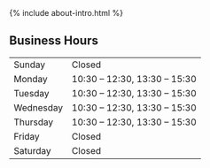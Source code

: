 <!-- Header links will be in layout now -->

<!-- About Section -->
<section id="about" class="text-center max-w-3xl mx-auto px-4">
  {% include about-intro.html %}
</section>

<!-- Business Hours -->
<section class="text-center max-w-3xl mx-auto px-4 mt-12">
  <h2 class="text-2xl sm:text-3xl font-semibold mb-4">Business Hours</h2>
  <table class="w-full text-left border-collapse border border-gray-700 mx-auto">
    <tbody>
      <tr class="border-b border-gray-700"><td class="py-2 px-4 font-semibold">Sunday</td><td class="py-2 px-4">Closed</td></tr>
      <tr class="border-b border-gray-700"><td class="py-2 px-4 font-semibold">Monday</td><td class="py-2 px-4">10:30 – 12:30, 13:30 – 15:30</td></tr>
      <tr class="border-b border-gray-700"><td class="py-2 px-4 font-semibold">Tuesday</td><td class="py-2 px-4">10:30 – 12:30, 13:30 – 15:30</td></tr>
      <tr class="border-b border-gray-700"><td class="py-2 px-4 font-semibold">Wednesday</td><td class="py-2 px-4">10:30 – 12:30, 13:30 – 15:30</td></tr>
      <tr class="border-b border-gray-700"><td class="py-2 px-4 font-semibold">Thursday</td><td class="py-2 px-4">10:30 – 12:30, 13:30 – 15:30</td></tr>
      <tr class="border-b border-gray-700"><td class="py-2 px-4 font-semibold">Friday</td><td class="py-2 px-4">Closed</td></tr>
      <tr><td class="py-2 px-4 font-semibold">Saturday</td><td class="py-2 px-4">Closed</td></tr>
    </tbody>
  </table>
</section>